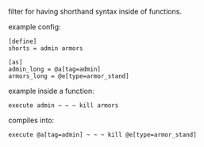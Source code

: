filter for having shorthand syntax inside of functions.

example config:

    [define]
    shorts = admin armors

    [as]
    admin_long = @a[tag=admin]
    armors_long = @e[type=armor_stand]
    
example inside a function:

    execute admin ~ ~ ~ kill armors
    
compiles into:

    execute @a[tag=admin] ~ ~ ~ kill @e[type=armor_stand]
    
